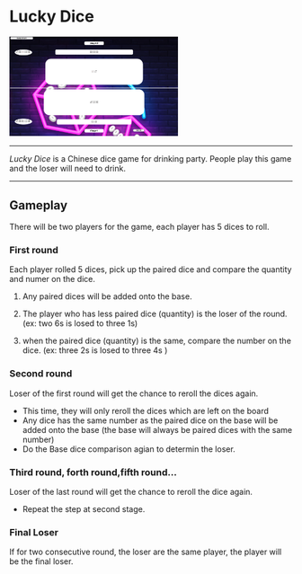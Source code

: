 # Lucky Dice
<img src="https://github.com/Leo-GeZhao/Lucky-Dice/blob/master/img/Lucky-Dice.png" width="300"/>

---

_Lucky Dice_ is a Chinese dice game for drinking party. People play this game and the loser will need to drink.   

---

## Gameplay

There will be two players for the game, each player has 5 dices to roll.


### First round
Each player rolled 5 dices,  pick up the paired dice and compare the quantity and numer on the dice.

1. Any paired dices will be added onto the base.

2. The player who has less paired dice (quantity) is the loser of the round. (ex: two 6s is losed to three 1s) 
3. when the paired dice (quantity) is the same, compare the number on the dice. (ex: three 2s is losed to three 4s )

### Second round
Loser of the first round will get the chance to reroll the dices again. 

 - This time, they will only reroll the dices which are left on the board
 - Any dice has the same number as the paired dice on the base will be added onto the base (the base will always be paired dices with the same number)
 - Do the Base dice comparison agian to determin the loser. 

### Third round, forth round,fifth round...
Loser of the last round will get the chance to reroll the dice again.

 - Repeat the step at second stage.


### Final Loser
If for two consecutive round, the loser are the same player, the player will be the final loser.

